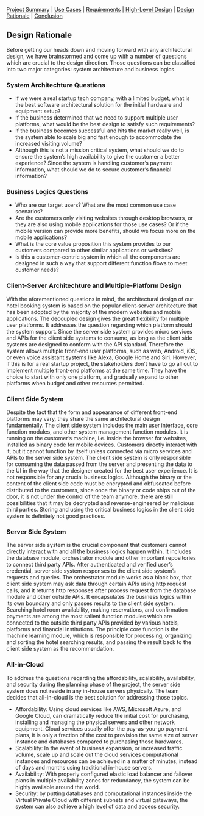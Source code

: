 [Project Summary](index.md) | [Use Cases](use_cases.md) | [Requirements](requirements.md) | [High-Level Design](high_level_design.md) | [Design Rationale](design_rationale.md) | [Conclusion](conclusion.md)

## Design Rationale

Before getting our heads down and moving forward with any architectural design, we have brainstormed and come up with a number of questions which are crucial to the design direction. Those questions can be classified into two major categories: system architecture and business logics.

### System Architechture Questions

- If we were a real startup tech company, with a limited budget, what is the best software architectural solution for the initial hardware and equipment setup?
- If the business determined that we need to support multiple user platforms, what would be the best design to satisfy such requirements?
- If the business becomes successful and hits the market really well, is the system able to scale big and fast enough to accommodate the increased visiting volume?
- Although this is not a mission critical system, what should we do to ensure the system’s high availability to give the customer a better experience? Since the system is handling customer’s payment information, what should we do to secure customer’s financial information?

### Business Logics Questions

- Who are our target users? What are the most common use case scenarios?
- Are the customers only visiting websites through desktop browsers, or they are also using mobile applications for those use cases? Or if the mobile version can provide more benefits, should we focus more on the mobile applications?
- What is the core value proposition this system provides to our customers compared to other similar applications or websites?
- Is this a customer-centric system in which all the components are designed in such a way that support different function flows to meet customer needs?

### Client-Server Architechture and Multiple-Platform Design

With the aforementioned questions in mind, the architectural design of our hotel booking system is based on the popular client-server architecture that has been adopted by the majority of the modern websites and mobile applications. The decoupled design gives the great flexibility for multiple user platforms. It addresses the question regarding which platform should the system support. Since the server side system provides micro services and APIs for the client side systems to consume, as long as the client side systems are designed to conform with the API standard. Therefore the system allows multiple front-end user platforms, such as web, Android, iOS, or even voice assistant systems like Alexa, Google Home and Siri. However, if this is for a real startup project, the stakeholders don’t have to go all out to implement multiple front-end platforms at the same time. They have the choice to start with only one platform, and gradually expand to other platforms when budget and other resources permitted.

### Client Side System

Despite the fact that the form and appearance of different front-end platforms may vary, they share the same architectural design fundamentally. The client side system includes the main user interface, core function modules, and other system management function modules. It is running on the customer’s machine, i.e. inside the browser for websites, installed as binary code for mobile devices. Customers directly interact with it, but it cannot function by itself unless connected via micro services and APIs to the server side system. The client side system is only responsible for consuming the data passed from the server and presenting the data to the UI in the way that the designer created for the best user experience. It is not responsible for any crucial business logics. Although the binary or the content of the client side code must be encrypted and obfuscated before distributed to the customers, since once the binary or code ships out of the door, it is not under the control of the team anymore, there are still possibilities that it may be decrypted and reverse-engineered by malicious third parties. Storing and using the critical business logics in the client side system is definitely not good practices.  

### Server Side System

The server side system is the crucial component that customers cannot directly interact with and all the business logics happen within. It includes the database module, orchestrator module and other important repositories to connect third party APIs. After authenticated and verified user’s credential, server side system responses to the client side system’s requests and queries. The orchestrator module works as a black box, that client side system may ask data through certain APIs using http request calls, and it returns http responses after process request from the database module and other outside APIs. It encapsulates the business logics within its own boundary and only passes results to the client side system. Searching hotel room availability, making reservations, and confirmation payments are among the most salient function modules which are connected to the outside third party APIs provided by various hotels, platforms and financial institutions. The principle core function is the machine learning module, which is responsible for processing, organizing and sorting the hotel searching results, and passing the result back to the client side system as the recommendation.

### All-in-Cloud

To address the questions regarding the affordability, scalability, availability, and security during the planning phase of the project, the server side system does not reside in any in-house servers physically. The team decides that all-in-cloud is the best solution for addressing those topics.

- Affordability: Using cloud services like AWS, Microsoft Azure, and Google Cloud, can dramatically reduce the initial cost for purchasing, installing and managing the physical servers and other network equipment. Cloud services usually offer the pay-as-you-go payment plans, it is only a fraction of the cost to provision the same size of server instance and databases compared to purchasing those hardwares.
- Scalability: In the event of business expansion, or increased traffic volume, scale up and scale out the cloud services computational instances and resources can be achieved in a matter of minutes, instead of days and months using traditional in-house servers.
- Availability: With properly configured elastic load balancer and failover plans in multiple availability zones for redundancy, the system can be highly available around the world.
- Security: by putting databases and computational instances inside the Virtual Private Cloud with different subnets and virtual gateways, the system can also achieve a high level of data and access security.
